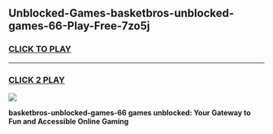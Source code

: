 
## Unblocked-Games-basketbros-unblocked-games-66-Play-Free-7zo5j
<h3>
<a href="https://premium76.site?title=basketbros-unblocked-games-66&ref=15A">CLICK TO PLAY</a></h3>
<hr>

<h3>
<a href="https://premium76.site?title=basketbros-unblocked-games-66&ref=15A">CLICK 2 PLAY</a>
  
</h3>

<a href="https://premium76.site?title=basketbros-unblocked-games-66&ref=15A"><img src="https://clearcache.store/games.png"></a>


**basketbros-unblocked-games-66 games unblocked: Your Gateway to Fun and Accessible Online Gaming**

